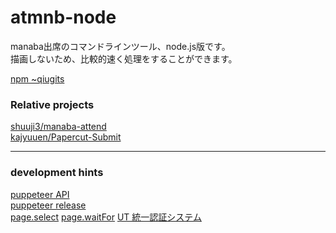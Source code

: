 # atmnb-node
manaba出席のコマンドラインツール、node.js版です。\
描画しないため、比較的速く処理をすることができます。

[npm ~qiugits](https://www.npmjs.com/~qiugits)

### Relative projects
[shuuji3/manaba-attend](https://github.com/shuuji3/manaba-attend)\
[kajyuuen/Papercut-Submit](https://github.com/kajyuuen/Papercut-Submit)

---
### development hints
[puppeteer API][puppeteer API]\
[puppeteer release][puppeteer release]\
[page.select](https://github.com/GoogleChrome/puppeteer/issues/489)
[page.waitFor](https://github.com/GoogleChrome/puppeteer/issues/709)
[UT 統一認証システム](https://account.tsukuba.ac.jp/list.html)



[puppeteer API]: https://github.com/GoogleChrome/puppeteer/blob/master/docs/api.md#pageselectselector-values
[puppeteer release]: https://github.com/GoogleChrome/puppeteer/releases
